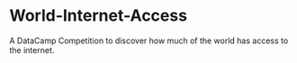 # World-Internet-Access
A DataCamp Competition to discover how much of the world has access to the internet.
